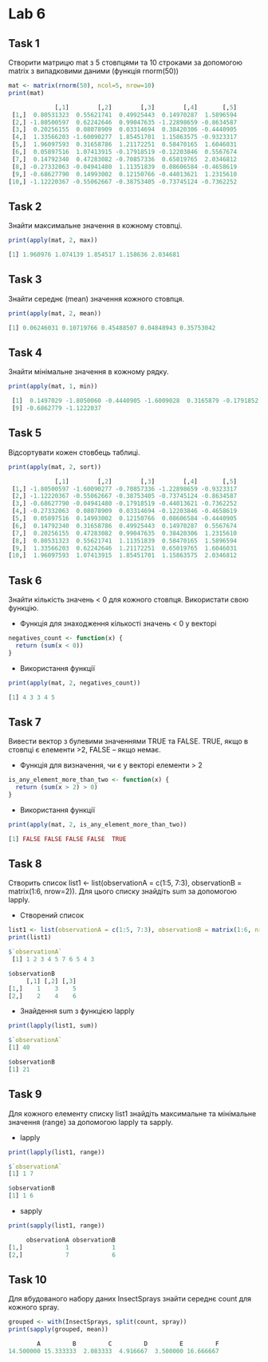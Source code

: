 # Lab 6

## Task 1

Створити матрицю mat з 5 стовпцями та 10 строками за допомогою matrix з випадковими даними (функція rnorm(50))

```R
mat <- matrix(rnorm(50), ncol=5, nrow=10)
print(mat)
```
```R
             [,1]        [,2]        [,3]        [,4]       [,5]
 [1,]  0.80531323  0.55621741  0.49925443  0.14970287  1.5896594
 [2,] -1.80500597  0.62242646  0.99047635 -1.22898659 -0.8634587
 [3,]  0.20256155  0.08078909  0.03314694  0.38420306 -0.4440905
 [4,]  1.33566203 -1.60090277  1.85451701  1.15863575 -0.9323317
 [5,]  1.96097593  0.31658786  1.21172251  0.58470165  1.6046031
 [6,]  0.05897516  1.07413915 -0.17918519 -0.12203846  0.5567674
 [7,]  0.14792340  0.47283082 -0.70857336  0.65019765  2.0346812
 [8,] -0.27332063 -0.04941480  1.11351839  0.08606584 -0.4658619
 [9,] -0.68627790  0.14993002  0.12150766 -0.44013621  1.2315610
[10,] -1.12220367 -0.55062667 -0.38753405 -0.73745124 -0.7362252
```

## Task 2

Знайти максимальне значення в кожному стовпці.

```R
print(apply(mat, 2, max))
```
```R
[1] 1.960976 1.074139 1.854517 1.158636 2.034681
```

## Task 3

 Знайти середнє (mean) значення кожного стовпця.

```R
print(apply(mat, 2, mean))
```
```R
[1] 0.06246031 0.10719766 0.45488507 0.04848943 0.35753042
```

## Task 4

Знайти мінімальне значення в кожному рядку.

```R
print(apply(mat, 1, min))
```
```R
 [1]  0.1497029 -1.8050060 -0.4440905 -1.6009028  0.3165879 -0.1791852 -0.7085734 -0.4658619
 [9] -0.6862779 -1.1222037
```

## Task 5

Відсортувати кожен стовбець таблиці.

```R
print(apply(mat, 2, sort))
```
```R
             [,1]        [,2]        [,3]        [,4]       [,5]
 [1,] -1.80500597 -1.60090277 -0.70857336 -1.22898659 -0.9323317
 [2,] -1.12220367 -0.55062667 -0.38753405 -0.73745124 -0.8634587
 [3,] -0.68627790 -0.04941480 -0.17918519 -0.44013621 -0.7362252
 [4,] -0.27332063  0.08078909  0.03314694 -0.12203846 -0.4658619
 [5,]  0.05897516  0.14993002  0.12150766  0.08606584 -0.4440905
 [6,]  0.14792340  0.31658786  0.49925443  0.14970287  0.5567674
 [7,]  0.20256155  0.47283082  0.99047635  0.38420306  1.2315610
 [8,]  0.80531323  0.55621741  1.11351839  0.58470165  1.5896594
 [9,]  1.33566203  0.62242646  1.21172251  0.65019765  1.6046031
[10,]  1.96097593  1.07413915  1.85451701  1.15863575  2.0346812
```

## Task 6

Знайти кількість значень < 0 для кожного стовпця. Використати свою функцію. 

+ Функція для знаходження кількості значень < 0 у векторі
```R
negatives_count <- function(x) {
  return (sum(x < 0))
}

```

+ Використання функції
```R
print(apply(mat, 2, negatives_count))
```
```R
[1] 4 3 3 4 5
```

## Task 7

Вивести вектор з булевими значеннями TRUE та FALSE. TRUE, якщо в стовпці є елементи >2, FALSE – якщо немає.

+ Функція для визначення, чи є у векторі елементи > 2
```R
is_any_element_more_than_two <- function(x) {
  return (sum(x > 2) > 0)
}
```

+ Використання функції
```R
print(apply(mat, 2, is_any_element_more_than_two))
```
```R
[1] FALSE FALSE FALSE FALSE  TRUE
```

## Task 8

Створить список list1 <- list(observationA = c(1:5, 7:3), observationB = matrix(1:6, nrow=2)). Для цього списку знайдіть sum за допомогою lapply.

+ Створений список
```R
list1 <- list(observationA = c(1:5, 7:3), observationB = matrix(1:6, nrow=2))
print(list1)
```
```R
$`observationA`
 [1] 1 2 3 4 5 7 6 5 4 3

$observationB
     [,1] [,2] [,3]
[1,]    1    3    5
[2,]    2    4    6
```

+ Знайдення sum з функцією lapply
```R
print(lapply(list1, sum))
```
```R
$`observationA`
[1] 40

$observationB
[1] 21
```

## Task 9

Для кожного елементу списку list1 знайдіть максимальне та мінімальне значення (range) за допомогою lapply та sapply.

+ lapply
```R
print(lapply(list1, range))
```
```R
$`observationA`
[1] 1 7

$observationB
[1] 1 6
```

+ sapply
```R
print(sapply(list1, range))
```
```R
     observationA observationB
[1,]            1            1
[2,]            7            6
```

## Task 10

Для вбудованого набору даних InsectSprays знайти середнє count для кожного spray.

```R
grouped <- with(InsectSprays, split(count, spray))
print(sapply(grouped, mean))
```
```R
        A         B         C         D         E         F 
14.500000 15.333333  2.083333  4.916667  3.500000 16.666667
```